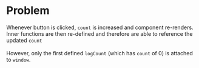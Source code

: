 # Problem

Whenever button is clicked, `count` is increased and component re-renders. Inner functions are then re-defined and therefore are able to reference the updated `count`
\
\
However, only the first defined `logCount` (which has `count` of 0) is attached to `window`.

